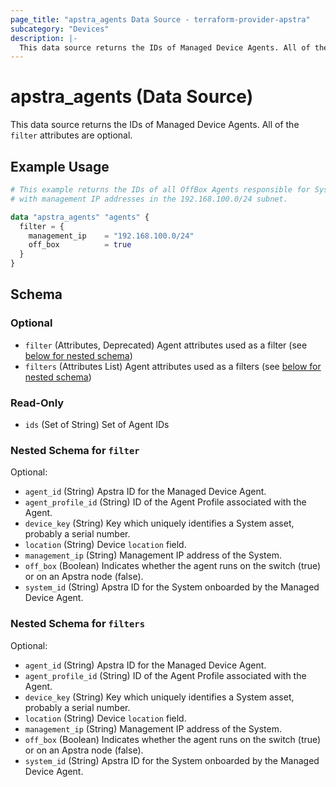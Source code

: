 ```yaml
---
page_title: "apstra_agents Data Source - terraform-provider-apstra"
subcategory: "Devices"
description: |-
  This data source returns the IDs of Managed Device Agents. All of the filter attributes are optional.
---
```


# apstra_agents (Data Source)

This data source returns the IDs of Managed Device Agents. All of the `filter` attributes are optional.


## Example Usage

```terraform
# This example returns the IDs of all OffBox Agents responsible for Systems
# with management IP addresses in the 192.168.100.0/24 subnet.

data "apstra_agents" "agents" {
  filter = {
    management_ip    = "192.168.100.0/24"
    off_box          = true
  }
}
```

<!-- schema generated by tfplugindocs -->
## Schema

### Optional

- `filter` (Attributes, Deprecated) Agent attributes used as a filter (see [below for nested schema](#nestedatt--filter))
- `filters` (Attributes List) Agent attributes used as a filters (see [below for nested schema](#nestedatt--filters))

### Read-Only

- `ids` (Set of String) Set of Agent IDs

<a id="nestedatt--filter"></a>
### Nested Schema for `filter`

Optional:

- `agent_id` (String) Apstra ID for the Managed Device Agent.
- `agent_profile_id` (String) ID of the Agent Profile associated with the Agent.
- `device_key` (String) Key which uniquely identifies a System asset, probably a serial number.
- `location` (String) Device `location` field.
- `management_ip` (String) Management IP address of the System.
- `off_box` (Boolean) Indicates whether the agent runs on the switch (true) or on an Apstra node (false).
- `system_id` (String) Apstra ID for the System onboarded by the Managed Device Agent.


<a id="nestedatt--filters"></a>
### Nested Schema for `filters`

Optional:

- `agent_id` (String) Apstra ID for the Managed Device Agent.
- `agent_profile_id` (String) ID of the Agent Profile associated with the Agent.
- `device_key` (String) Key which uniquely identifies a System asset, probably a serial number.
- `location` (String) Device `location` field.
- `management_ip` (String) Management IP address of the System.
- `off_box` (Boolean) Indicates whether the agent runs on the switch (true) or on an Apstra node (false).
- `system_id` (String) Apstra ID for the System onboarded by the Managed Device Agent.
